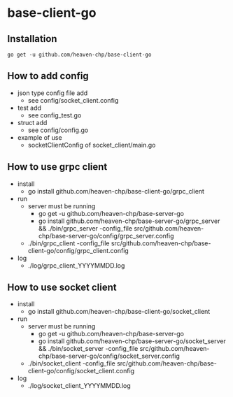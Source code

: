 # base-client-go

## Installation
```
go get -u github.com/heaven-chp/base-client-go
```

## How to add config
 - json type config file add
   - see config/socket_client.config
 - test add
   - see config_test.go
 - struct add
   - see config/config.go
 - example of use
   - socketClientConfig of socket_client/main.go

## How to use grpc client
 - install
   - go install github.com/heaven-chp/base-client-go/grpc_client
 - run
   - server must be running
     - go get -u github.com/heaven-chp/base-server-go
     - go install github.com/heaven-chp/base-server-go/grpc_server && ./bin/grpc_server -config_file src/github.com/heaven-chp/base-server-go/config/grpc_server.config
   - ./bin/grpc_client -config_file src/github.com/heaven-chp/base-client-go/config/grpc_client.config
 - log
   - ./log/grpc_client_YYYYMMDD.log

## How to use socket client
 - install
   - go install github.com/heaven-chp/base-client-go/socket_client
 - run
   - server must be running
     - go get -u github.com/heaven-chp/base-server-go
     - go install github.com/heaven-chp/base-server-go/socket_server && ./bin/socket_server -config_file src/github.com/heaven-chp/base-server-go/config/socket_server.config
   - ./bin/socket_client -config_file src/github.com/heaven-chp/base-client-go/config/socket_client.config 
 - log
   - ./log/socket_client_YYYYMMDD.log
